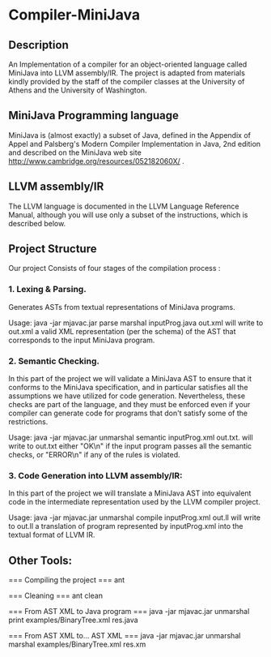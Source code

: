 # Compiler-MiniJava

## Description
An Implementation of a compiler for an object-oriented language called MiniJava into LLVM assembly/IR.
The project is adapted from materials kindly provided by the staff of the compiler classes at the University of Athens and the University of Washington.

## MiniJava Programming language
MiniJava is (almost exactly) a subset of Java, defined in the Appendix of Appel and Palsberg's Modern Compiler Implementation in Java, 2nd edition and described on the MiniJava web site http://www.cambridge.org/resources/052182060X/ .

## LLVM assembly/IR

The LLVM language is documented in the LLVM Language Reference Manual, although you will use only a subset of the instructions, which is described below.


## Project Structure
Our project Consists of four stages of the compilation process :

### 1. Lexing & Parsing.
Generates ASTs from textual representations of MiniJava programs.

Usage: java -jar mjavac.jar parse marshal inputProg.java out.xml
will write to out.xml a valid XML representation (per the schema) of the AST that corresponds to the input MiniJava program.

### 2. Semantic Checking.
In this part of the project we will validate a MiniJava AST to ensure that it conforms to the MiniJava specification, and in particular satisfies all the assumptions we have utilized for code generation. Nevertheless, these checks are part of the language, and they must be enforced even if your compiler can generate code for programs that don't satisfy some of the restrictions.

Usage: java -jar mjavac.jar unmarshal semantic inputProg.xml out.txt.
will write to out.txt either "OK\n" if the input program passes all the semantic checks, or "ERROR\n" if any of the rules is violated.

### 3. Code Generation into LLVM assembly/IR:
In this part of the project we will translate a MiniJava AST into equivalent code in the intermediate representation used by the LLVM compiler project.

Usage: java -jar mjavac.jar unmarshal compile inputProg.xml out.ll
will write to out.ll a translation of program represented by inputProg.xml into the textual format of LLVM IR.

## Other Tools:
=== Compiling the project === ant

=== Cleaning === ant clean

=== From AST XML to Java program === java -jar mjavac.jar unmarshal print examples/BinaryTree.xml res.java

=== From AST XML to... AST XML === java -jar mjavac.jar unmarshal marshal examples/BinaryTree.xml res.xm
